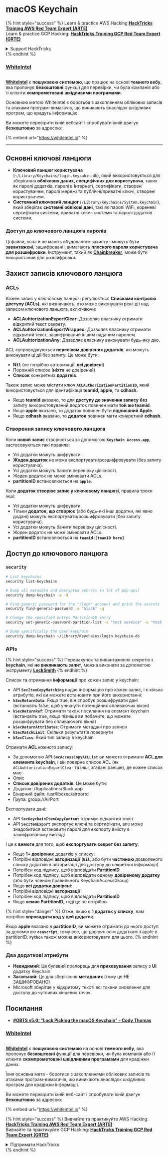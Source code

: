 # macOS Keychain

{% hint style="success" %}
Learn & practice AWS Hacking:<img src="../../.gitbook/assets/arte.png" alt="" data-size="line">[**HackTricks Training AWS Red Team Expert (ARTE)**](https://training.hacktricks.xyz/courses/arte)<img src="../../.gitbook/assets/arte.png" alt="" data-size="line">\
Learn & practice GCP Hacking: <img src="../../.gitbook/assets/grte.png" alt="" data-size="line">[**HackTricks Training GCP Red Team Expert (GRTE)**<img src="../../.gitbook/assets/grte.png" alt="" data-size="line">](https://training.hacktricks.xyz/courses/grte)

<details>

<summary>Support HackTricks</summary>

* Check the [**subscription plans**](https://github.com/sponsors/carlospolop)!
* **Join the** 💬 [**Discord group**](https://discord.gg/hRep4RUj7f) or the [**telegram group**](https://t.me/peass) or **follow** us on **Twitter** 🐦 [**@hacktricks\_live**](https://twitter.com/hacktricks\_live)**.**
* **Share hacking tricks by submitting PRs to the** [**HackTricks**](https://github.com/carlospolop/hacktricks) and [**HackTricks Cloud**](https://github.com/carlospolop/hacktricks-cloud) github repos.

</details>
{% endhint %}

### [WhiteIntel](https://whiteintel.io)

<figure><img src="../../.gitbook/assets/image (1227).png" alt=""><figcaption></figcaption></figure>

[**WhiteIntel**](https://whiteintel.io) є **пошуковою системою**, що працює на основі **темного вебу**, яка пропонує **безкоштовні** функції для перевірки, чи була компанія або її клієнти **компрометовані** **шкідливими програмами**.

Основною метою WhiteIntel є боротьба з захопленням облікових записів та атаками програм-вимагачів, що виникають внаслідок шкідливих програм, що крадуть інформацію.

Ви можете перевірити їхній вебсайт і спробувати їхній двигун **безкоштовно** за адресою:

{% embed url="https://whiteintel.io" %}

***

## Основні ключові ланцюги

* **Ключовий ланцюг користувача** (`~/Library/Keychains/login.keycahin-db`), який використовується для зберігання **облікових даних, специфічних для користувача**, таких як паролі додатків, паролі в Інтернеті, сертифікати, створені користувачем, паролі мережі та публічні/приватні ключі, створені користувачем.
* **Системний ключовий ланцюг** (`/Library/Keychains/System.keychain`), який зберігає **системні облікові дані**, такі як паролі WiFi, кореневі сертифікати системи, приватні ключі системи та паролі додатків системи.

### Доступ до ключового ланцюга паролів

Ці файли, хоча й не мають вбудованого захисту і можуть бути **завантажені**, зашифровані і вимагають **плоского пароля користувача для розшифровки**. Інструмент, такий як [**Chainbreaker**](https://github.com/n0fate/chainbreaker), може бути використаний для розшифровки.

## Захист записів ключового ланцюга

### ACLs

Кожен запис у ключовому ланцюзі регулюється **Списками контролю доступу (ACLs)**, які визначають, хто може виконувати різні дії над записом ключового ланцюга, включаючи:

* **ACLAuhtorizationExportClear**: Дозволяє власнику отримати відкритий текст секрету.
* **ACLAuhtorizationExportWrapped**: Дозволяє власнику отримати відкритий текст, зашифрований іншим наданим паролем.
* **ACLAuhtorizationAny**: Дозволяє власнику виконувати будь-яку дію.

ACL супроводжуються **переліком довірених додатків**, які можуть виконувати ці дії без запиту. Це може бути:

* **N`il`** (не потрібно авторизації, **всі довірені**)
* Порожній список (**ніхто** не довірений)
* **Список** конкретних **додатків**.

Також запис може містити ключ **`ACLAuthorizationPartitionID`,** який використовується для ідентифікації **teamid, apple,** та **cdhash.**

* Якщо **teamid** вказано, то для **доступу до значення запису** **без** запиту використовуваний додаток повинен мати **той же teamid**.
* Якщо **apple** вказано, то додаток повинен бути **підписаний** **Apple**.
* Якщо **cdhash** вказано, то **додаток** повинен мати конкретний **cdhash**.

### Створення запису ключового ланцюга

Коли **новий** **запис** створюється за допомогою **`Keychain Access.app`**, застосовуються такі правила:

* Усі додатки можуть шифрувати.
* **Жоден додаток** не може експортувати/розшифровувати (без запиту користувача).
* Усі додатки можуть бачити перевірку цілісності.
* Жоден додаток не може змінювати ACLs.
* **partitionID** встановлюється на **`apple`**.

Коли **додаток створює запис у ключовому ланцюзі**, правила трохи інші:

* Усі додатки можуть шифрувати.
* Тільки **додаток, що створює** (або будь-які інші додатки, які явно додані) можуть експортувати/розшифровувати (без запиту користувача).
* Усі додатки можуть бачити перевірку цілісності.
* Жоден додаток не може змінювати ACLs.
* **partitionID** встановлюється на **`teamid:[teamID here]`**.

## Доступ до ключового ланцюга

### `security`
```bash
# List keychains
security list-keychains

# Dump all metadata and decrypted secrets (a lot of pop-ups)
security dump-keychain -a -d

# Find generic password for the "Slack" account and print the secrets
security find-generic-password -a "Slack" -g

# Change the specified entrys PartitionID entry
security set-generic-password-parition-list -s "test service" -a "test acount" -S

# Dump specifically the user keychain
security dump-keychain ~/Library/Keychains/login.keychain-db
```
### APIs

{% hint style="success" %}
Перерахунок та вивантаження секретів з **keychain**, які **не викликають запит**, можна виконати за допомогою інструменту [**LockSmith**](https://github.com/its-a-feature/LockSmith)
{% endhint %}

Список та отримання **інформації** про кожен запис у keychain:

* API **`SecItemCopyMatching`** надає інформацію про кожен запис, і є кілька атрибутів, які ви можете встановити при його використанні:
* **`kSecReturnData`**: Якщо true, він спробує розшифрувати дані (встановіть false, щоб уникнути потенційних спливаючих вікон)
* **`kSecReturnRef`**: Отримати також посилання на елемент keychain (встановіть true, якщо пізніше ви побачите, що можете розшифрувати без спливаючого вікна)
* **`kSecReturnAttributes`**: Отримати метадані про записи
* **`kSecMatchLimit`**: Скільки результатів повернути
* **`kSecClass`**: Який тип запису в keychain

Отримати **ACL** кожного запису:

* За допомогою API **`SecAccessCopyACLList`** ви можете отримати **ACL для елемента keychain**, і він поверне список ACL (як `ACLAuhtorizationExportClear` та інші, згадані раніше), де кожен список має:
* Опис
* **Список довірених додатків**. Це може бути:
* Додаток: /Applications/Slack.app
* Бінарний файл: /usr/libexec/airportd
* Група: group://AirPort

Експортувати дані:

* API **`SecKeychainItemCopyContent`** отримує відкритий текст
* API **`SecItemExport`** експортує ключі та сертифікати, але може знадобитися встановити паролі для експорту вмісту в зашифрованому вигляді

І це є **вимоги** для того, щоб **експортувати секрет без запиту**:

* Якщо **1+ довірених** додатків у списку:
* Потрібні відповідні **авторизації** (**`Nil`**, або бути **частиною** дозволеного списку додатків в авторизації для доступу до секретної інформації)
* Потрібен код підпису, щоб відповідати **PartitionID**
* Потрібен код підпису, щоб відповідати одному **довіреному додатку** (або бути членом правильного KeychainAccessGroup)
* Якщо **всі додатки довірені**:
* Потрібні відповідні **авторизації**
* Потрібен код підпису, щоб відповідати **PartitionID**
* Якщо **немає PartitionID**, тоді це не потрібно

{% hint style="danger" %}
Отже, якщо є **1 додаток у списку**, вам потрібно **впровадити код у цей додаток**.

Якщо **apple** вказано в **partitionID**, ви можете отримати до нього доступ за допомогою **`osascript`**, тому все, що довіряє всім додаткам з apple в partitionID. **`Python`** також можна використовувати для цього.
{% endhint %}

### Два додаткові атрибути

* **Невидимий**: Це булевий прапорець для **приховування** запису з **UI** додатку Keychain
* **Загальний**: Це для зберігання **метаданих** (тому це НЕ ЗАШИФРОВАНО)
* Microsoft зберігав у відкритому тексті всі токени оновлення для доступу до чутливих кінцевих точок.

## Посилання

* [**#OBTS v5.0: "Lock Picking the macOS Keychain" - Cody Thomas**](https://www.youtube.com/watch?v=jKE1ZW33JpY)

### [WhiteIntel](https://whiteintel.io)

<figure><img src="../../.gitbook/assets/image (1227).png" alt=""><figcaption></figcaption></figure>

[**WhiteIntel**](https://whiteintel.io) є **пошуковою системою** на основі **темного вебу**, яка пропонує **безкоштовні** функції для перевірки, чи була компанія або її клієнти **скомпрометовані** **шкідливими програмами** для крадіжки даних.

Їхня основна мета - боротися з захопленнями облікових записів та атаками програм-вимагачів, що виникають внаслідок шкідливих програм для крадіжки інформації.

Ви можете перевірити їхній веб-сайт і спробувати їхній двигун **безкоштовно** за адресою:

{% embed url="https://whiteintel.io" %}

{% hint style="success" %}
Вивчайте та практикуйте AWS Hacking:<img src="../../.gitbook/assets/arte.png" alt="" data-size="line">[**HackTricks Training AWS Red Team Expert (ARTE)**](https://training.hacktricks.xyz/courses/arte)<img src="../../.gitbook/assets/arte.png" alt="" data-size="line">\
Вивчайте та практикуйте GCP Hacking: <img src="../../.gitbook/assets/grte.png" alt="" data-size="line">[**HackTricks Training GCP Red Team Expert (GRTE)**<img src="../../.gitbook/assets/grte.png" alt="" data-size="line">](https://training.hacktricks.xyz/courses/grte)

<details>

<summary>Підтримати HackTricks</summary>

* Перевірте [**плани підписки**](https://github.com/sponsors/carlospolop)!
* **Приєднуйтесь до** 💬 [**групи Discord**](https://discord.gg/hRep4RUj7f) або [**групи Telegram**](https://t.me/peass) або **слідкуйте** за нами в **Twitter** 🐦 [**@hacktricks\_live**](https://twitter.com/hacktricks\_live)**.**
* **Діліться хакерськими трюками, надсилаючи PR до** [**HackTricks**](https://github.com/carlospolop/hacktricks) та [**HackTricks Cloud**](https://github.com/carlospolop/hacktricks-cloud) репозиторіїв на GitHub.

</details>
{% endhint %}
